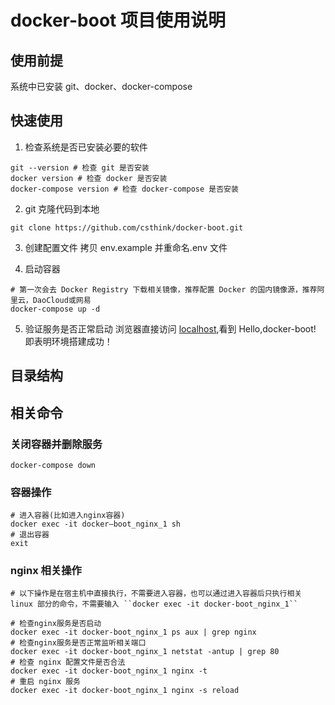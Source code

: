# docker-boot 项目使用说明

## 使用前提
系统中已安装 git、docker、docker-compose

## 快速使用
1. 检查系统是否已安装必要的软件
```
git --version # 检查 git 是否安装
docker version # 检查 docker 是否安装
docker-compose version # 检查 docker-compose 是否安装
```
2. git 克隆代码到本地
```
git clone https://github.com/csthink/docker-boot.git
```

3. 创建配置文件
拷贝 env.example 并重命名.env 文件

4. 启动容器
```
# 第一次会去 Docker Registry 下载相关镜像，推荐配置 Docker 的国内镜像源，推荐阿里云，DaoCloud或网易
docker-compose up -d
```

5. 验证服务是否正常启动
浏览器直接访问 [localhost](http://localhost/),看到 Hello,docker-boot! 即表明环境搭建成功！

## 目录结构


## 相关命令
### 关闭容器并删除服务
```
docker-compose down
```

### 容器操作
```
# 进入容器(比如进入nginx容器)
docker exec -it docker—boot_nginx_1 sh
# 退出容器
exit
```

### nginx 相关操作
```
# 以下操作是在宿主机中直接执行，不需要进入容器，也可以通过进入容器后只执行相关 linux 部分的命令，不需要输入 ``docker exec -it docker-boot_nginx_1``

# 检查nginx服务是否启动
docker exec -it docker-boot_nginx_1 ps aux | grep nginx
# 检查nginx服务是否正常监听相关端口
docker exec -it docker-boot_nginx_1 netstat -antup | grep 80
# 检查 nginx 配置文件是否合法
docker exec -it docker-boot_nginx_1 nginx -t
# 重启 nginx 服务
docker exec -it docker-boot_nginx_1 nginx -s reload
```